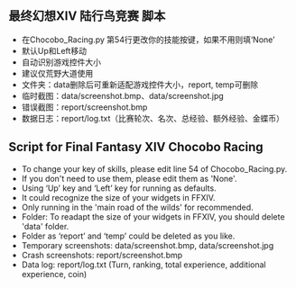 ## 最终幻想XIV 陆行鸟竞赛 脚本

 - 在Chocobo_Racing.py 第54行更改你的技能按键，如果不用则填‘None’
 - 默认Up和Left移动
 -  自动识别游戏控件大小
 - 建议仅荒野大道使用
 - 文件夹：data删除后可重新适配游戏控件大小，report, temp可删除
 - 临时截图：data/screenshot.bmp、data/screenshot.jpg
 - 错误截图：report/screenshot.bmp
 - 数据日志：report/log.txt（比赛轮次、名次、总经验、额外经验、金蝶币）


## Script for Final Fantasy XIV Chocobo Racing

 - To change your key of skills, please edit line 54 of Chocobo_Racing.py.
 - If you don't need to use them, please edit them as 'None'.
 - Using ‘Up’ key and ‘Left’ key for running as defaults.
 - It could recognize the size of your widgets in FFXIV.
 - Only running in the 'main road of the wilds' for recommended.
 - Folder: To readapt the size of your widgets in FFXIV, you should delete 'data' folder.
 - Folder as ‘report’ and ‘temp’ could be deleted as you like.
 - Temporary screenshots: data/screenshot.bmp, data/screenshot.jpg
 - Crash screenshots: report/screenshot.bmp
 - Data log: report/log.txt  (Turn, ranking, total experience, additional experience,  coin)
